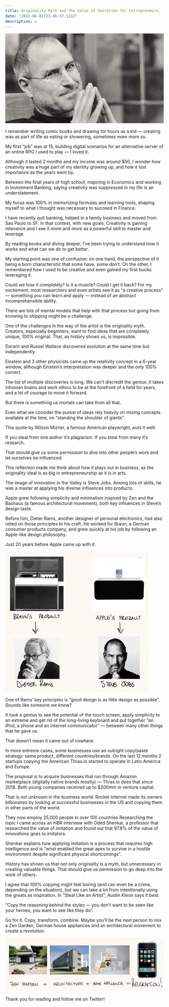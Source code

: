 ```yaml
---
title: Originality Myth and The Value of Imitation for Entrepreneurs.
date: "2022-04-01T23:46:37.121Z"
description: ♻️
---
```


![cover](./stevejobs.jpg)

I remember writing comic books and drawing for hours as a kid — creating was as part of life as eating or showering, sometimes even more so.

My first “job” was at 15, building digital scenarios for an alternative server of an online RPG I used to play — I loved it.

Although it lasted 2 months and my income was around $50, I wonder how creativity was a huge part of my identity growing up, and how it lost importance as the years went by.

Between the final years of high school, majoring in Economics and working in Investment Banking, saying creativity was suppressed in my life is an understatement.

My focus was 100% in memorizing formulas and learning tools, shaping myself to what I thought was necessary to succeed in Finance.

I have recently quit banking, helped in a family business and moved from Sao Paulo to SF. In that context, with new goals, Creativity is gaining relevance and I see it more and more as a powerful skill to master and leverage.

By reading books and diving deeper, I’ve been trying to understand how it works and what can we do to get better.

My starting point was one of confusion: on one hand, the perspective of it being a born characteristic that some have, some don’t. On the other, I remembered how I used to be creative and even gained my first bucks leveraging it.

Could we lose it completely? Is it a muscle? Could I get it back?
For my excitement, most researchers and even artists see it as “a creative process” — something you can learn and apply — instead of an abstract incomprehensible ability.

There are lots of mental models that help with that process but going from knowing to shipping might be a challenge.

One of the challenges in the way of the artist is the originality myth.
Creators, especially beginners, want to find ideas that are completely unique, 100% original. That, as history shows us, is impossible.

Darwin and Russel Wallace discovered evolution at the same time but independently.

Einstein and 3 other physicists came up the relativity concept in a 6-year window, although Einstein’s interpretation was deeper and the only 100% correct.

The list of multiple discoveries is long. We can’t discredit the genius: it takes inhuman brains and work ethics to be at the forefront of a field for years, and a lot of courage to move it forward.

But there is something us mortals can take from all that.

Even what we consider the purest of ideas rely heavily on mixing concepts available at the time, on “standing the shoulder of giants”.

This quote by Wilson Mizner, a famous American playwright, puts it well:

If you steal from one author it’s plagiarism. If you steal from many it’s research.

That should give us some permission to dive into other people’s work and let ourselves be influenced.

This reflection made me think about how it plays out in business, as the originality ideal is as big in entrepreneurship as it is in arts.

The image of innovation in the Valley is Steve Jobs. Among lots of skills, he was a master at applying his diverse influences into products.

Apple grew following simplicity and minimalism inspired by Zen and the Bauhaus (a famous architectural movement), both key influences in Steve’s design taste.

Before him, Dieter Rams, another designer of personal electronics, had also relied on those principles to his craft. He worked for Braun, a German consumer products company, and grew quickly at his job by following an Apple-like design philosophy.

Just 20 years before Apple came up with it.

![jobsxdieter](./jobsdieter.png)

One of Rams’ key principles is “good design is as little design as possible”. Sounds like someone we know?

It took a genius to see the potential of the touch screen, apply simplicity to an extreme and get rid of the long-living keyboard and put together “an iPod, a phone and an internet communicator” — between many other things that he gave us.

That doesn’t mean it came out of nowhere.

In more extreme cases, some businesses use an outright copy/paste strategy: same product, different countries/brands. On the last 12 months 2 startups copying the American Thras.io started to operate in Latin America and Europe.

The proposal is to acquire businesses that run through Amazon marketplace (digitally native brands mostly) — Thras.io does that since 2018. Both young companies received up to $200mm in venture capital.

That is not unknown in the business world: Rocket Internet made its owners billionaires by looking at successful businesses in the US and copying them in other parts of the world. 

They now employ 25,000 people in over 100 countries
Researching the topic I came across an HBR interview with Oded Shenkar, a professor that researched the value of imitation and found out that 97.8% of the value of innovations goes to imitators. 

Shenkar explains how applying imitation is a process that requires high intelligence and is “what enabled the great apes to survive in a hostile environment despite significant physical shortcomings”.

History has shown us that not only originality is a myth, but unnecessary in creating valuable things. That should give us permission to go deep into the work of others.

I agree that 100% copying might feel boring (and can even be a crime, depending on the situation), but we can take a lot from intentionally using the greats as inspiration. In “Steal Like an Artist”, Austin Kleon says it best:

“Copy the reasoning behind the styles — you don’t want to be seen like your heroes; you want to see like they do”.

Go for it. Copy, transform, combine. Maybe you’ll be the next person to mix a Zen Garden, German house appliances and an architectural movement to create a revolution.

![jobsxdieter](./jobscombo.png)

Thank you for reading and follow me on Twitter! 